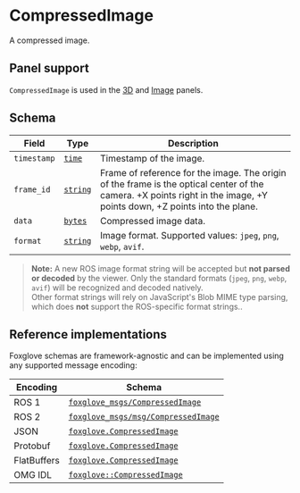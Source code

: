 # CompressedImage

A compressed image.

## Panel support

<!--TODO: Link missing documentation when available-->

`CompressedImage` is used in the [3D](#) and [Image](#) panels.

## Schema

| Field       | Type                                   | Description                                                                                                                                                            |
| ----------- | -------------------------------------- | ---------------------------------------------------------------------------------------------------------------------------------------------------------------------- |
| `timestamp` | [`time`](./built-in-types.md#time)     | Timestamp of the image.                                                                                                                                                |
| `frame_id`  | [`string`](./built-in-types.md#string) | Frame of reference for the image. The origin of the frame is the optical center of the camera. +X points right in the image, +Y points down, +Z points into the plane. |
| `data`      | [`bytes`](./built-in-types.md#bytes)   | Compressed image data.                                                                                                                                                 |
| `format`    | [`string`](./built-in-types.md#string) | Image format. Supported values: `jpeg`, `png`, `webp`, `avif`.                                                                                                         |

> **Note:** A new ROS image format string will be accepted but **not parsed or decoded** by the viewer. Only the standard formats (`jpeg`, `png`, `webp`, `avif`) will be recognized and decoded natively.  
> Other format strings will rely on JavaScript's Blob MIME type parsing, which does **not** support the ROS-specific format strings..

## Reference implementations

Foxglove schemas are framework-agnostic and can be implemented using any supported message encoding:

| Encoding    | Schema                              |
| ----------- | ----------------------------------- |
| ROS 1       | [`foxglove_msgs/CompressedImage`](https://github.com/foxglove/foxglove-sdk/blob/main/schemas/ros1/CompressedImage.msg) |
| ROS 2       | [`foxglove_msgs/msg/CompressedImage`](https://github.com/foxglove/foxglove-sdk/blob/main/schemas/ros2/CompressedImage.msg) |
| JSON        | [`foxglove.CompressedImage`](https://github.com/foxglove/foxglove-sdk/blob/main/schemas/jsonschema/CompressedImage.json) |
| Protobuf    | [`foxglove.CompressedImage`](https://github.com/foxglove/foxglove-sdk/blob/main/schemas/proto/foxglove/CompressedImage.proto) |
| FlatBuffers | [`foxglove.CompressedImage`](https://github.com/foxglove/foxglove-sdk/blob/main/schemas/flatbuffer/CompressedImage.fbs) |
| OMG IDL     | [`foxglove::CompressedImage`](https://github.com/foxglove/foxglove-sdk/blob/main/schemas/omgidl/foxglove/CompressedImage.idl) |
